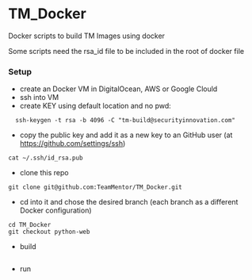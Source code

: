 # TM_Docker
Docker scripts to build TM Images using docker

Some scripts need the rsa_id file to be included in the root of docker file


### Setup

- create an Docker VM in DigitalOcean, AWS or Google Clould
- ssh into VM
- create KEY using default location and no pwd:
```
  ssh-keygen -t rsa -b 4096 -C "tm-build@securityinnovation.com"
```  
- copy the public key and add it as a new key to an GitHub user (at https://github.com/settings/ssh)
```
cat ~/.ssh/id_rsa.pub
```
- clone this repo
```
git clone git@github.com:TeamMentor/TM_Docker.git
```
- cd into it and chose the desired branch (each branch as a different Docker configuration)
```
cd TM_Docker
git checkout python-web
```
- build
```
```
- run
```
```
